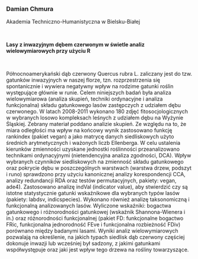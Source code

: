 <!--html_preserve-->
<span>
<h3>
Damian Chmura
</h3>
<p>
Akademia Techniczno-Humanistyczna w Bielsku-Białej
</p>
<br/>
<p>
<strong>Lasy z inwazyjnym dębem czerwonym w świetle analiz
wielowymiarowych przy użyciu R</strong>
</p>
<br/>
<p>
Północnoamerykański dąb czerwony Quercus rubra L. zaliczany jest do tzw.
gatunków inwazyjnych w naszej florze, tzn. rozprzestrzenia się
spontanicznie i wywiera negatywny wpływ na rodzime gatunki roślin
występujące głównie w runie. Celem niniejszych badań była analiza
wielowymiarowa (analiza skupień, techniki ordynacyjne i analiza
funkcjonalna) składu gatunkowego lasów zastępczych z udziałem dębu
czerwonego. W latach 2008-2011 wykonano 180 zdjęć fitosocjologicznych w
wybranych losowo kompleksach leśnych z udziałem dębu na Wyżynie
Śląskiej. Zebrany materiał poddano analizie skupień. Ze względu na to,
że miara odległości ma wpływ na końcowy wynik zastosowano funkcję
rankindex (pakiet vegan) a jako matrycę danych siedliskowych użyto
średnich arytmetycznych i ważonych liczb Ellenberga. W celu ustalenia
kierunków zmienności uzyskane jednostki roślinności przeanalizowano
technikami ordynacyjnymi (nietendencyjna analiza zgodności, DCA). Wpływ
wybranych czynników siedliskowych na zmienność składu gatunkowego oraz
pokrycie dębu w poszczególnych warstwach (warstwa drzew, podszyt i runo)
sprawdzono przy użyciu kanonicznej analizy korespondencji CCA, analizy
redundancji RDA oraz testów permutacyjnych, pakiety: vegan, ade4).
Zastosowano analizę indVal (indicator value), aby stwierdzić czy są
istotne statystycznie gatunki wskaźnikowe dla wybranych typów lasów
(pakiety: labdsv, indicspecies). Wykonano również analizę taksonomiczną
i funkcjonalną analizowanych lasów. Wyliczone wskaźniki: bogactwa
gatunkowego i różnorodności gatunkowej (wskaźnik Shannona-Wienera i in.)
oraz różnorodności funkcjonalnej (pakiet FD: funkcjonalne bogactwo FRic,
funkcjonalna jednorodność FEve i funkcjonalna rozbieżność FDiv)
porównano między badanymi lasami. Wyniki analiz wielowymiarowych
pozwalają na określenie, na jakich typach siedlisk dąb czerwony częściej
dokonuje inwazji lub wcześniej był sadzony, z jakimi gatunkami
współwystępuje oraz jaki jest wpływ tego drzewa na rośliny towarzyszące.
</p>
</span><!--/html_preserve-->
